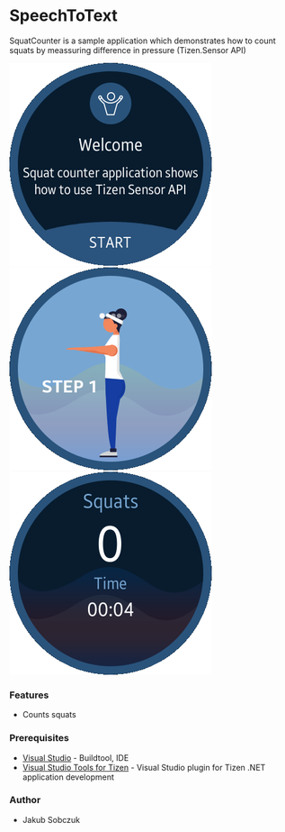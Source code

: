 # SpeechToText
SquatCounter is a sample application which demonstrates how to count squats by meassuring difference in pressure (Tizen.Sensor API)

![Welcome page](./Screenshots/Screenshot1.png)
![Index page](./Screenshots/Screenshot2.png)
![Main page](./Screenshots/Screenshot3.png)

### Features
* Counts squats

### Prerequisites

* [Visual Studio](https://www.visualstudio.com/) - Buildtool, IDE
* [Visual Studio Tools for Tizen](https://developer.tizen.org/development/visual-studio-tools-tizen/installing-visual-studio-tools-tizen) - Visual Studio plugin for Tizen .NET application development

### Author
* Jakub Sobczuk
